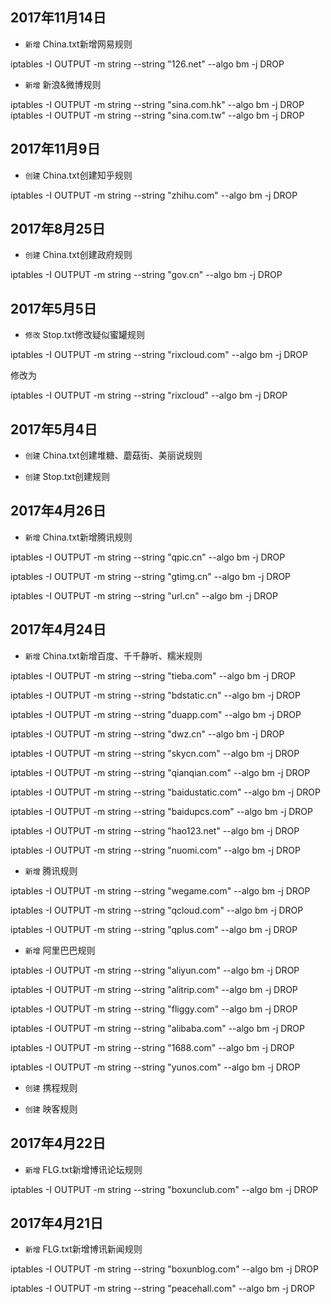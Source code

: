 ## 2017年11月14日

- `新增` China.txt新增网易规则

iptables -I OUTPUT -m string --string "126.net" --algo bm -j DROP

- `新增` 新浪&微博规则

iptables -I OUTPUT -m string --string "sina.com.hk" --algo bm -j DROP
iptables -I OUTPUT -m string --string "sina.com.tw" --algo bm -j DROP

## 2017年11月9日

- `创建` China.txt创建知乎规则

iptables -I OUTPUT -m string --string "zhihu.com" --algo bm -j DROP

## 2017年8月25日

- `创建` China.txt创建政府规则

iptables -I OUTPUT -m string --string "gov.cn" --algo bm -j DROP

## 2017年5月5日

- `修改` Stop.txt修改疑似蜜罐规则

iptables -I OUTPUT -m string --string "rixcloud.com" --algo bm -j DROP

修改为

iptables -I OUTPUT -m string --string "rixcloud" --algo bm -j DROP

## 2017年5月4日

- `创建` China.txt创建堆糖、蘑菇街、美丽说规则

- `创建` Stop.txt创建规则

## 2017年4月26日

- `新增` China.txt新增腾讯规则

iptables -I OUTPUT -m string --string "qpic.cn" --algo bm -j DROP

iptables -I OUTPUT -m string --string "gtimg.cn" --algo bm -j DROP

iptables -I OUTPUT -m string --string "url.cn" --algo bm -j DROP

## 2017年4月24日

- `新增` China.txt新增百度、千千静听、糯米规则

iptables -I OUTPUT -m string --string "tieba.com" --algo bm -j DROP

iptables -I OUTPUT -m string --string "bdstatic.cn" --algo bm -j DROP

iptables -I OUTPUT -m string --string "duapp.com" --algo bm -j DROP

iptables -I OUTPUT -m string --string "dwz.cn" --algo bm -j DROP

iptables -I OUTPUT -m string --string "skycn.com" --algo bm -j DROP

iptables -I OUTPUT -m string --string "qianqian.com" --algo bm -j DROP

iptables -I OUTPUT -m string --string "baidustatic.com" --algo bm -j DROP

iptables -I OUTPUT -m string --string "baidupcs.com" --algo bm -j DROP

iptables -I OUTPUT -m string --string "hao123.net" --algo bm -j DROP

iptables -I OUTPUT -m string --string "nuomi.com" --algo bm -j DROP

- `新增` 腾讯规则

iptables -I OUTPUT -m string --string "wegame.com" --algo bm -j DROP

iptables -I OUTPUT -m string --string "qcloud.com" --algo bm -j DROP

iptables -I OUTPUT -m string --string "qplus.com" --algo bm -j DROP

- `新增` 阿里巴巴规则

iptables -I OUTPUT -m string --string "aliyun.com" --algo bm -j DROP

iptables -I OUTPUT -m string --string "alitrip.com" --algo bm -j DROP

iptables -I OUTPUT -m string --string "fliggy.com" --algo bm -j DROP

iptables -I OUTPUT -m string --string "alibaba.com" --algo bm -j DROP

iptables -I OUTPUT -m string --string "1688.com" --algo bm -j DROP

iptables -I OUTPUT -m string --string "yunos.com" --algo bm -j DROP

- `创建` 携程规则

- `创建` 映客规则

## 2017年4月22日

- `新增` FLG.txt新增博讯论坛规则

iptables -I OUTPUT -m string --string "boxunclub.com" --algo bm -j DROP

## 2017年4月21日

- `新增` FLG.txt新增博讯新闻规则

iptables -I OUTPUT -m string --string "boxunblog.com" --algo bm -j DROP

iptables -I OUTPUT -m string --string "peacehall.com" --algo bm -j DROP
